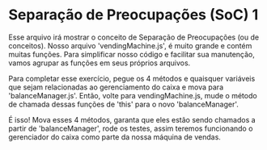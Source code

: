 # Separação de Preocupações (SoC) 1
Esse arquivo irá mostrar o conceito de Separação de Preocupações (ou de conceitos). Nosso arquivo 'vendingMachine.js', é muito grande e contém muitas funções. Para simplificar nosso código e facilitar sua manutenção, vamos agrupar as funções em seus próprios arquivos.

Para completar esse exercício, pegue os 4 métodos e quaisquer variáveis que sejam relacionadas ao gerenciamento do caixa e mova para 'balanceManager.js'. Então, volte para vendingMachine.js, mude o método de chamada dessas funções de 'this' para o novo 'balanceManager'.

É isso! Mova esses 4 métodos, garanta que eles estão sendo chamados a partir de 'balanceManager', rode os testes, assim teremos funcionando o gerenciador do caixa como parte da nossa máquina de vendas.